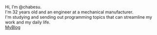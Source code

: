 Hi, I’m @chabesu.  
I'm 32 years old and an engineer at a mechanical manufacturer.  
I'm studying and sending out programming topics that can streamline my work and my daily life.  
[MyBlog](https://zatsugaku-engineer.com/)
